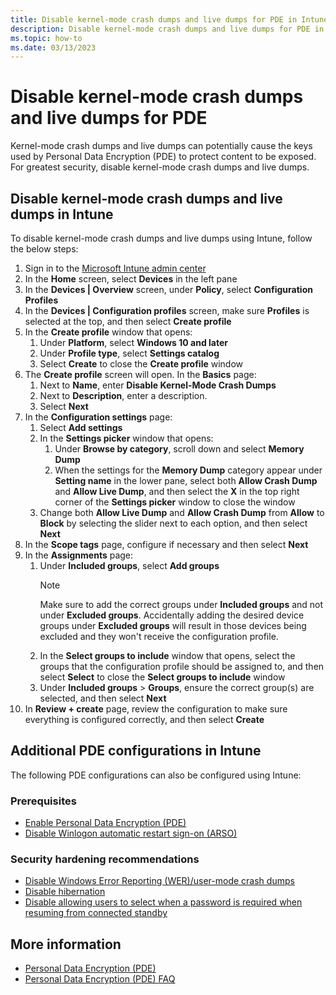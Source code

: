 ```yaml
---
title: Disable kernel-mode crash dumps and live dumps for PDE in Intune
description: Disable kernel-mode crash dumps and live dumps for PDE in Intune
ms.topic: how-to
ms.date: 03/13/2023
---
```


# Disable kernel-mode crash dumps and live dumps for PDE

Kernel-mode crash dumps and live dumps can potentially cause the keys used by Personal Data Encryption (PDE) to protect content to be exposed. For greatest security, disable kernel-mode crash dumps and live dumps.

## Disable kernel-mode crash dumps and live dumps in Intune

To disable kernel-mode crash dumps and live dumps using Intune, follow the below steps:

1. Sign in to the [Microsoft Intune admin center](https://go.microsoft.com/fwlink/?linkid=2109431)
1. In the **Home** screen, select **Devices** in the left pane
1. In the **Devices | Overview** screen, under **Policy**, select **Configuration Profiles**
1. In the **Devices | Configuration profiles** screen, make sure **Profiles** is selected at the top, and then select **Create profile**
1. In the **Create profile** window that opens:
   1. Under **Platform**, select **Windows 10 and later**
   1. Under **Profile type**, select **Settings catalog**
   1. Select **Create** to close the **Create profile** window
1. The **Create profile** screen will open. In the **Basics** page:
   1. Next to **Name**, enter **Disable Kernel-Mode Crash Dumps**
   1. Next to **Description**, enter a description.
   1. Select **Next**
1. In the **Configuration settings** page:
   1. Select **Add settings**
   1. In the **Settings picker** window that opens:
      1. Under **Browse by category**, scroll down and select **Memory Dump**
      1. When the settings for the **Memory Dump** category appear under **Setting name** in the lower pane, select both **Allow Crash Dump** and **Allow Live Dump**, and then select the **X** in the top right corner of the **Settings picker** window to close the window
   1. Change both **Allow Live Dump** and **Allow Crash Dump** from **Allow** to **Block** by selecting the slider next to each option, and then select **Next**
1. In the **Scope tags** page, configure if necessary and then select **Next**
1. In the **Assignments** page:
   1. Under **Included groups**, select **Add groups**
        > [!NOTE]
        > Make sure to add the correct groups under **Included groups** and not under **Excluded groups**. Accidentally adding the desired device groups under **Excluded groups** will result in those devices being excluded and they won't receive the configuration profile.
   1. In the **Select groups to include** window that opens, select the groups that the configuration profile should be assigned to, and then select **Select** to close the **Select groups to include** window
   1. Under **Included groups** > **Groups**, ensure the correct group(s) are selected, and then select **Next**
1. In **Review + create** page, review the configuration to make sure everything is configured correctly, and then select **Create**

## Additional PDE configurations in Intune

The following PDE configurations can also be configured using Intune:

### Prerequisites

- [Enable Personal Data Encryption (PDE)](intune-enable-pde.md)
- [Disable Winlogon automatic restart sign-on (ARSO)](intune-disable-arso.md)

### Security hardening recommendations

- [Disable Windows Error Reporting (WER)/user-mode crash dumps](intune-disable-wer.md)
- [Disable hibernation](intune-disable-hibernation.md)
- [Disable allowing users to select when a password is required when resuming from connected standby](intune-disable-password-connected-standby.md)

## More information

- [Personal Data Encryption (PDE)](overview-pde.md)
- [Personal Data Encryption (PDE) FAQ](faq-pde.yml)
